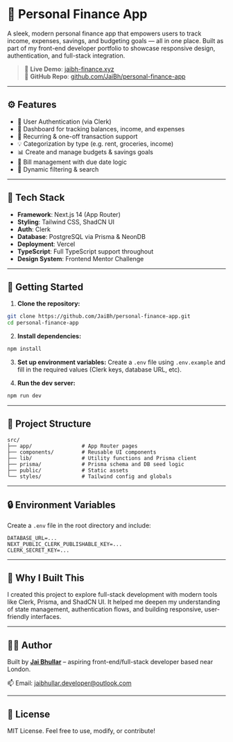 # 💸 Personal Finance App

A sleek, modern personal finance app that empowers users to track income, expenses, savings, and budgeting goals — all in one place. Built as part of my front-end developer portfolio to showcase responsive design, authentication, and full-stack integration.

> 🔗 **Live Demo**: [jaibh-finance.xyz](https://www.jaibh-finance.xyz)  
> 🧠 **GitHub Repo**: [github.com/JaiBh/personal-finance-app](https://github.com/JaiBh/personal-finance-app)

---

## ⚙️ Features

- 🔐 User Authentication (via Clerk)
- 🏦 Dashboard for tracking balances, income, and expenses
- 📆 Recurring & one-off transaction support
- 💡 Categorization by type (e.g. rent, groceries, income)
- 📊 Create and manage budgets & savings goals
- 🧾 Bill management with due date logic
- 🔎 Dynamic filtering & search

---

## 🧰 Tech Stack

- **Framework**: Next.js 14 (App Router)
- **Styling**: Tailwind CSS, ShadCN UI
- **Auth**: Clerk
- **Database**: PostgreSQL via Prisma & NeonDB
- **Deployment**: Vercel
- **TypeScript**: Full TypeScript support throughout
- **Design System**: Frontend Mentor Challenge

---

## 🚀 Getting Started

1. **Clone the repository:**

```bash
git clone https://github.com/JaiBh/personal-finance-app.git
cd personal-finance-app
```

2. **Install dependencies:**

```bash
npm install
```

3. **Set up environment variables:**
   Create a `.env` file using `.env.example` and fill in the required values (Clerk keys, database URL, etc).

4. **Run the dev server:**

```bash
npm run dev
```

---

## 📁 Project Structure

```
src/
├── app/                # App Router pages
├── components/         # Reusable UI components
├── lib/                # Utility functions and Prisma client
├── prisma/             # Prisma schema and DB seed logic
├── public/             # Static assets
└── styles/             # Tailwind config and globals
```

---

## 🔒 Environment Variables

Create a `.env` file in the root directory and include:

```
DATABASE_URL=...
NEXT_PUBLIC_CLERK_PUBLISHABLE_KEY=...
CLERK_SECRET_KEY=...
```

---

## 🤔 Why I Built This

I created this project to explore full-stack development with modern tools like Clerk, Prisma, and ShadCN UI. It helped me deepen my understanding of state management, authentication flows, and building responsive, user-friendly interfaces.

---

## 🧑‍💻 Author

Built by [**Jai Bhullar**](https://jaibh-portfolio.vercel.app) – aspiring front-end/full-stack developer based near London.

📫 Email: jaibhullar.developer@outlook.com

---

## 📝 License

MIT License. Feel free to use, modify, or contribute!

